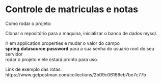 <h1>Controle de matriculas e notas</h1>

<p>Como rodar o projeto:</p>
<p>Clonar o repositório para a maquina, inicializar o banco de dados mysql.</p>
<p>Ir em application.properties e mudar o valor do campo <strong>spring.datasource.password</strong> para 
a sua senha do usuario root do seu servidor  </br> rodar o projeto e ele estará pronto para uso.
</p>
<p>Link de exemplo das rotas: https://www.getpostman.com/collections/2b09c06186eb7be7c77b</p>
